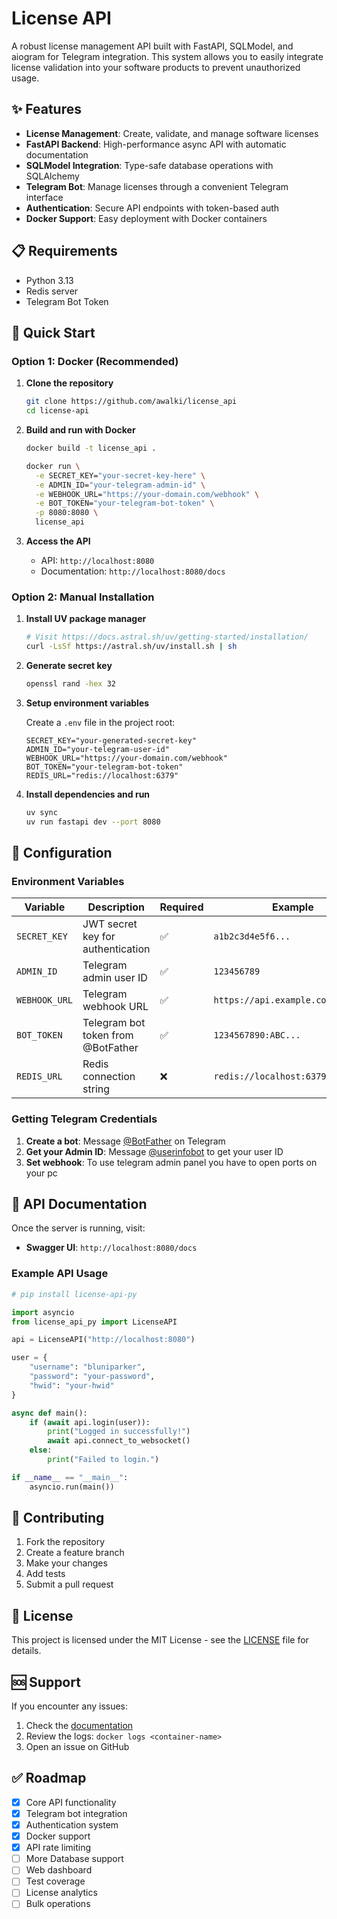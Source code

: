 # License API

A robust license management API built with FastAPI, SQLModel, and aiogram for Telegram integration. This system allows you to easily integrate license validation into your software products to prevent unauthorized usage.

## ✨ Features

- **License Management**: Create, validate, and manage software licenses
- **FastAPI Backend**: High-performance async API with automatic documentation
- **SQLModel Integration**: Type-safe database operations with SQLAlchemy
- **Telegram Bot**: Manage licenses through a convenient Telegram interface
- **Authentication**: Secure API endpoints with token-based auth
- **Docker Support**: Easy deployment with Docker containers

## 📋 Requirements

- Python 3.13
- Redis server
- Telegram Bot Token

## 🚀 Quick Start

### Option 1: Docker (Recommended)

1. **Clone the repository**
   ```bash
   git clone https://github.com/awalki/license_api
   cd license-api
   ```

2. **Build and run with Docker**
   ```bash
   docker build -t license_api .
   
   docker run \
     -e SECRET_KEY="your-secret-key-here" \
     -e ADMIN_ID="your-telegram-admin-id" \
     -e WEBHOOK_URL="https://your-domain.com/webhook" \
     -e BOT_TOKEN="your-telegram-bot-token" \
     -p 8080:8080 \
     license_api
   ```

3. **Access the API**
   - API: `http://localhost:8080`
   - Documentation: `http://localhost:8080/docs`

### Option 2: Manual Installation

1. **Install UV package manager**
   ```bash
   # Visit https://docs.astral.sh/uv/getting-started/installation/
   curl -LsSf https://astral.sh/uv/install.sh | sh
   ```

2. **Generate secret key**
   ```bash
   openssl rand -hex 32
   ```

3. **Setup environment variables**
   
   Create a `.env` file in the project root:
   ```env
   SECRET_KEY="your-generated-secret-key"
   ADMIN_ID="your-telegram-user-id"
   WEBHOOK_URL="https://your-domain.com/webhook"
   BOT_TOKEN="your-telegram-bot-token"
   REDIS_URL="redis://localhost:6379"
   ```

4. **Install dependencies and run**
   ```bash
   uv sync
   uv run fastapi dev --port 8080
   ```

## 🔧 Configuration

### Environment Variables

| Variable | Description | Required | Example |
|----------|-------------|----------|---------|
| `SECRET_KEY` | JWT secret key for authentication | ✅ | `a1b2c3d4e5f6...` |
| `ADMIN_ID` | Telegram admin user ID | ✅ | `123456789` |
| `WEBHOOK_URL` | Telegram webhook URL | ✅ | `https://api.example.com/webhook` |
| `BOT_TOKEN` | Telegram bot token from @BotFather | ✅ | `1234567890:ABC...` |
| `REDIS_URL` | Redis connection string | ❌ | `redis://localhost:6379` |

### Getting Telegram Credentials

1. **Create a bot**: Message [@BotFather](https://t.me/BotFather) on Telegram
2. **Get your Admin ID**: Message [@userinfobot](https://t.me/userinfobot) to get your user ID
3. **Set webhook**: To use telegram admin panel you have to open ports on your pc

## 📖 API Documentation

Once the server is running, visit:
- **Swagger UI**: `http://localhost:8080/docs`

### Example API Usage

```python
# pip install license-api-py

import asyncio
from license_api_py import LicenseAPI

api = LicenseAPI("http://localhost:8080")

user = {
    "username": "bluniparker",
    "password": "your-password",
    "hwid": "your-hwid"
}

async def main():
    if (await api.login(user)):
        print("Logged in successfully!")
        await api.connect_to_websocket()
    else:
        print("Failed to login.")

if __name__ == "__main__":
    asyncio.run(main())
```

## 🤝 Contributing

1. Fork the repository
2. Create a feature branch
3. Make your changes
4. Add tests
5. Submit a pull request

## 📄 License

This project is licensed under the MIT License - see the [LICENSE](LICENSE) file for details.

## 🆘 Support

If you encounter any issues:
1. Check the [documentation](http://localhost:8080/docs)
2. Review the logs: `docker logs <container-name>`
3. Open an issue on GitHub

## ✅ Roadmap

- [x] Core API functionality
- [x] Telegram bot integration
- [x] Authentication system
- [x] Docker support
- [x] API rate limiting
- [ ] More Database support
- [ ] Web dashboard
- [ ] Test coverage
- [ ] License analytics
- [ ] Bulk operations
